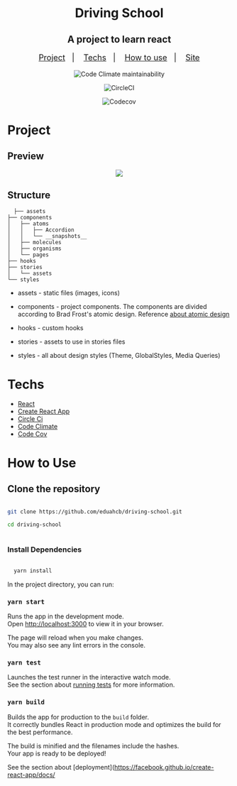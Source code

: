 <h1 align="center">Driving School</h1>

<h2  align="center">A project to learn react</h2>

<p align="center" style="font-size: 18px;">
  <a href="#project">Project</a>&nbsp;&nbsp;&nbsp;|&nbsp;&nbsp;&nbsp;
  <a href="#techs">Techs</a>&nbsp;&nbsp;&nbsp;|&nbsp;&nbsp;&nbsp;
  <a href="#how-to-use">How to use</a>&nbsp;&nbsp;&nbsp;|&nbsp;&nbsp;&nbsp;
  <a href="https://driving-school-gamma.vercel.app/">Site</a>
</p>


<div align="center" display="inline-block" margin="50px">
  <div display="inline-block;">

  ![Code Climate maintainability](https://img.shields.io/codeclimate/maintainability/eduahcb/driving-school?style=for-the-badge)
  
  </div>


  <div display="inline-block" style="margin: 0 10px;">

  ![CircleCI](https://img.shields.io/circleci/build/github/eduahcb/driving-school?style=for-the-badge) 
  
  </div>

  <div display="inline-block" style="margin: 0 10px;">

   ![Codecov](https://img.shields.io/codecov/c/github/eduahcb/driving-school?style=for-the-badge)

  </div>
</div>

# Project

## Preview

<p align="center">
<img src=".github/driving-school.gif" />
</p>


## Structure

```text
  ├── assets
├── components
│   ├── atoms
│   │   ├── Accordion
│   │   └── __snapshots__
│   ├── molecules
│   ├── organisms
│   └── pages
├── hooks
├── stories
│   └── assets
└── styles
```

- assets - static files (images, icons)
- components - project components. The components are divided according to Brad Frost's atomic design. Reference [about atomic design](https://medium.com/pretux/atomic-design-o-que-%C3%A9-como-surgiu-e-sua-import%C3%A2ncia-para-a-cria%C3%A7%C3%A3o-do-design-system-e3ac7b5aca2c)

- hooks - custom hooks
- stories -  assets to use in stories files
- styles - all about design styles (Theme, GlobalStyles, Media Queries)
### 

# Techs

- [React](https://pt-br.reactjs.org/)
- [Create React App](https://create-react-app.dev/)
- [Circle Ci](https://circleci.com/)
- [Code Climate](https://codeclimate.com/)
- [Code Cov](https://about.codecov.io/)


# How to Use

## Clone the repository

```sh
 
git clone https://github.com/eduahcb/driving-school.git

cd driving-school
 
```

### Install Dependencies

```sh
   
  yarn install

```

In the project directory, you can run:

### `yarn start`

Runs the app in the development mode.\
Open [http://localhost:3000](http://localhost:3000) to view it in your browser.

The page will reload when you make changes.\
You may also see any lint errors in the console.

### `yarn test`

Launches the test runner in the interactive watch mode.\
See the section about [running tests](https://facebook.github.io/create-react-app/docs/running-tests) for more information.

### `yarn build`

Builds the app for production to the `build` folder.\
It correctly bundles React in production mode and optimizes the build for the best performance.

The build is minified and the filenames include the hashes.\
Your app is ready to be deployed!

See the section about [deployment](https://facebook.github.io/create-react-app/docs/
